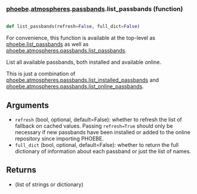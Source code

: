 ### [phoebe](phoebe.md).[atmospheres](phoebe.atmospheres.md).[passbands](phoebe.atmospheres.passbands.md).list_passbands (function)


```py

def list_passbands(refresh=False, full_dict=False)

```



For convenience, this function is available at the top-level as
[phoebe.list_passbands](phoebe.list_passbands.md) as well as
[phoebe.atmospheres.passbands.list_passbands](phoebe.atmospheres.passbands.list_passbands.md).

List all available passbands, both installed and available online.

This is just a combination of
[phoebe.atmospheres.passbands.list_installed_passbands](phoebe.atmospheres.passbands.list_installed_passbands.md) and
[phoebe.atmospheres.passbands.list_online_passbands](phoebe.atmospheres.passbands.list_online_passbands.md).

Arguments
---------
* `refresh` (bool, optional, default=False): whether to refresh the list
    of fallback on cached values.  Passing `refresh=True` should only
    be necessary if new passbands have been installed or added to the
    online repository since importing PHOEBE.
* `full_dict` (bool, optional, default=False): whether to return the full
    dictionary of information about each passband or just the list
    of names.

Returns
--------
* (list of strings or dictionary)

